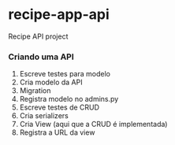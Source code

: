 # recipe-app-api
Recipe API project


### Criando uma API

1. Escreve testes para modelo
2. Cria modelo da API
3. Migration
4. Registra modelo no admins.py
5. Escreve testes de CRUD
6. Cria serializers
7. Cria View (aqui que a CRUD é implementada)
8. Registra a URL da view


